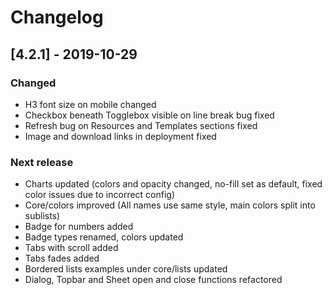 # Changelog

## [4.2.1] - 2019-10-29

### Changed
 - H3 font size on mobile changed
 - Checkbox beneath Togglebox visible on line break bug fixed
 - Refresh bug on Resources and Templates sections fixed
 - Image and download links in deployment fixed

### Next release
 - Charts updated (colors and opacity changed, no-fill set as default, fixed color issues due to incorrect config)
 - Core/colors improved (All names use same style, main colors split into sublists)
 - Badge for numbers added
 - Badge types renamed, colors updated
 - Tabs with scroll added
 - Tabs fades added
 - Bordered lists examples under core/lists updated
 - Dialog, Topbar and Sheet open and close functions refactored